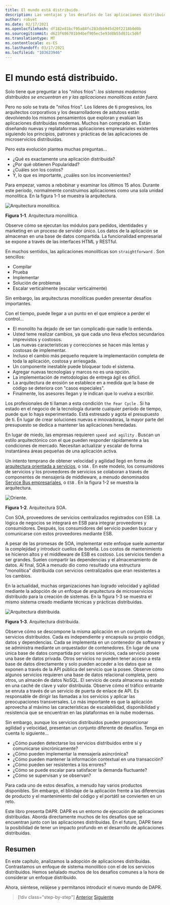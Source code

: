 ```yaml
---
title: El mundo está distribuido.
description: Las ventajas y los desafíos de las aplicaciones distribuidas con un vistazo a los enfoques monolíticos y SOA.
author: robvet
ms.date: 02/17/2021
ms.openlocfilehash: df182e81bcf95a84fc283dbb945d20f2218b0d0b
ms.sourcegitcommit: d623f686701b94bef905ec5e93d8b55d031c5d6f
ms.translationtype: MT
ms.contentlocale: es-ES
ms.lasthandoff: 03/17/2021
ms.locfileid: "103623946"
---
```

# <a name="the-world-is-distributed"></a>El mundo está distribuido.

Solo tiene que preguntar a los "niños fríos": *los sistemas modernos distribuidos se encuentran en y las aplicaciones monolíticas están fuera.*

Pero no solo se trata de "niños fríos". Los líderes de ti progresivos, los arquitectos corporativos y los desarrolladores de astutoss están devolviendo los mismos pensamientos que exploran y evalúan las aplicaciones distribuidas modernas. Muchos han comprado en. Están diseñando nuevas y replataformas aplicaciones empresariales existentes siguiendo los principios, patrones y prácticas de las aplicaciones de microservicios distribuidas.

Pero esta evolución plantea muchas preguntas...

- ¿Qué es exactamente una aplicación distribuida?
- ¿Por qué obtienen Popularidad?
- ¿Cuáles son los costos?
- Y, lo que es importante, ¿cuáles son los inconvenientes?

Para empezar, vamos a rebobinar y examinar los últimos 15 años. Durante este período, normalmente construimos aplicaciones como una sola unidad monolítica. En la figura 1-1 se muestra la arquitectura.

![Arquitectura monolítica.](./media/the-world-is-distributed/monolithic-design.png)

**Figura 1-1**. Arquitectura monolítica.

Observe cómo se ejecutan los módulos para pedidos, identidades y marketing en un proceso de servidor único. Los datos de la aplicación se almacenan en una base de datos compartida. La funcionalidad empresarial se expone a través de las interfaces HTML y RESTful.

En muchos sentidos, las aplicaciones monolíticas son `straightforward` . Son sencillos:

- Compilar
- Prueba
- Implementar
- Solución de problemas
- Escalar verticalmente (escalar verticalmente)

Sin embargo, las arquitecturas monolíticas pueden presentar desafíos importantes.

Con el tiempo, puede llegar a un punto en el que empiece a perder el control...

- El monolito ha dejado de ser tan complicado que nadie lo entienda.
- Usted teme realizar cambios, ya que cada uno lleva efectos secundarios imprevistos y costosos.
- Las nuevas características y correcciones se hacen más lentas y costosas de implementar.
- Incluso el cambio más pequeño requiere la implementación completa de toda la aplicación, costosa y arriesgada.
- Un componente inestable puede bloquear todo el sistema.
- Agregar nuevas tecnologías y marcos no es una opción.
- La implementación de metodologías de entrega ágil es difícil.
- La arquitectura de erosión se establece en a medida que la base de código se deteriora con "casos especiales".
- Finalmente, los asesores llegan y le indican que lo vuelva a escribir.

Los profesionales de ti llaman a esta condición `the Fear Cycle` . Si ha estado en el negocio de la tecnología durante cualquier período de tiempo, puede que lo haya experimentado. Está estresado y agota el presupuesto de ti. En lugar de crear soluciones nuevas e innovadoras, la mayor parte del presupuesto se dedica a mantener las aplicaciones heredadas.

En lugar de miedo, las empresas requieren `speed and agility` . Buscan un estilo arquitectónico con el que pueden responder rápidamente a las condiciones de mercado. Necesitan actualizar y escalar de forma instantánea áreas pequeñas de una aplicación activa.

Un intento temprano de obtener velocidad y agilidad llegó en forma de [arquitectura orientada a servicios](https://en.wikipedia.org/wiki/Service-oriented_architecture), o `SOA` . En este modelo, los consumidores de servicios y los proveedores de servicios se colaboran a través de componentes de mensajería de middleware, a menudo denominados [Service Bus empresariales](https://en.wikipedia.org/wiki/Enterprise_service_bus), o `ESB` . En la figura 1-2 se muestra la arquitectura.

![Oriente.](./media/the-world-is-distributed/soa-basic.png)

**Figura 1-2**. Arquitectura SOA.

Con SOA, proveedores de servicios centralizados registrados con ESB. La lógica de negocios se integrará en ESB para integrar proveedores y consumidores. Después, los consumidores del servicio pueden buscar y comunicarse con estos proveedores mediante ESB.

A pesar de las promesas de SOA, implementar este enfoque suele aumentar la complejidad y introducir cuellos de botella. Los costos de mantenimiento se hicieron altos y el middleware de ESB es costoso. Los servicios tienden a ser grandes. Suelen compartir las dependencias y el almacenamiento de datos. Al final, SOA a menudo dio como resultado una estructura "monolítica" distribuida con servicios centralizados que eran resistentes a los cambios.

En la actualidad, muchas organizaciones han logrado velocidad y agilidad mediante la adopción de un enfoque de arquitectura de microservicios distribuido para la creación de sistemas. En la figura 1-3 se muestra el mismo sistema creado mediante técnicas y prácticas distribuidas.

![Arquitectura distribuida.](./media/the-world-is-distributed/distributed-design.png)

**Figura 1-3**. Arquitectura distribuida.

Observe cómo se descompone la misma aplicación en un conjunto de servicios distribuidos. Cada es independiente y encapsula su propio código, datos y dependencias. Cada se implementa en un contenedor de software y se administra mediante un orquestador de contenedores. En lugar de una única base de datos compartida por varios servicios, cada servicio posee una base de datos privada. Otros servicios no pueden tener acceso a esta base de datos directamente y solo pueden acceder a los datos que se exponen a través de la API pública del servicio que la posee. Observe cómo algunos servicios requieren una base de datos relacional completa, pero otros, un almacén de datos NoSQL. El servicio de cesta almacena su estado en una caché de clave y valor distribuida. Observe cómo el tráfico entrante se enruta a través de un servicio de puerta de enlace de API. Es responsable de dirigir las llamadas a los servicios y aplicar las preocupaciones transversales. Lo más importante es que la aplicación aprovecha al máximo las características de escalabilidad, disponibilidad y resistencia que se encuentran en las plataformas en la nube modernas.

Sin embargo, aunque los servicios distribuidos pueden proporcionar agilidad y velocidad, presentan un conjunto diferente de desafíos. Tenga en cuenta lo siguiente...

- ¿Cómo pueden detectarse los servicios distribuidos entre sí y comunicarse sincrónicamente?
- ¿Cómo pueden implementar la mensajería asincrónica?
- ¿Cómo pueden mantener la información contextual en una transacción?
- ¿Cómo pueden ser resistentes a los errores?
- ¿Cómo se puede escalar para satisfacer la demanda fluctuante?
- ¿Cómo se supervisan y se observan?

Para cada uno de estos desafíos, a menudo hay varios productos disponibles. Sin embargo, el blindaje de la aplicación frente a las diferencias de producto y el mantenimiento del código y el portátil se convierten en un reto.

Este libro presenta DAPR. DAPR es un entorno de ejecución de aplicaciones distribuidas. Aborda directamente muchos de los desafíos que se encuentran junto con las aplicaciones distribuidas. En el futuro, DAPR tiene la posibilidad de tener un impacto profundo en el desarrollo de aplicaciones distribuidas.

## <a name="summary"></a>Resumen

En este capítulo, analizamos la adopción de aplicaciones distribuidas. Contrastamos un enfoque de sistema monolítico con el de los servicios distribuidos. Hemos señalado muchos de los desafíos comunes a la hora de considerar un enfoque distribuido.

Ahora, siéntese, relájese y permítanos introducir el nuevo mundo de DAPR.

>[!div class="step-by-step"]
>[Anterior](foreword.md)
>[Siguiente](dapr-at-20000-feet.md)
